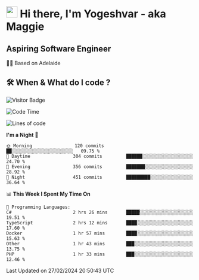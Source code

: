 <h1><img src="https://emojis.slackmojis.com/emojis/images/1531849430/4246/blob-sunglasses.gif?1531849430" width="30"/> Hi there, I'm Yogeshvar - aka Maggie</h1>

## Aspiring Software Engineer
🏂🏻  Based on Adelaide 

## 🛠 When & What do I code ?  

![Visitor Badge](https://visitor-badge.feriirawann.repl.co?username=yogeshvar&repo=yogeshvar&label=Visitors&style=plastic&color=%23457BFF&contentType=svg)

<!--START_SECTION:waka-->
![Code Time](http://img.shields.io/badge/Code%20Time-2%2C713%20hrs%2028%20mins-blue)

![Lines of code](https://img.shields.io/badge/From%20Hello%20World%20I%27ve%20Written-4.1%20million%20lines%20of%20code-blue)

**I'm a Night 🦉** 

```text
🌞 Morning                120 commits         ██░░░░░░░░░░░░░░░░░░░░░░░   09.75 % 
🌆 Daytime                304 commits         ██████░░░░░░░░░░░░░░░░░░░   24.70 % 
🌃 Evening                356 commits         ███████░░░░░░░░░░░░░░░░░░   28.92 % 
🌙 Night                  451 commits         █████████░░░░░░░░░░░░░░░░   36.64 % 
```


📊 **This Week I Spent My Time On** 

```text
💬 Programming Languages: 
C#                       2 hrs 26 mins       █████░░░░░░░░░░░░░░░░░░░░   19.51 % 
TypeScript               2 hrs 12 mins       ████░░░░░░░░░░░░░░░░░░░░░   17.60 % 
Docker                   1 hr 57 mins        ████░░░░░░░░░░░░░░░░░░░░░   15.63 % 
Other                    1 hr 43 mins        ███░░░░░░░░░░░░░░░░░░░░░░   13.75 % 
PHP                      1 hr 33 mins        ███░░░░░░░░░░░░░░░░░░░░░░   12.46 % 
```


 Last Updated on 27/02/2024 20:50:43 UTC
<!--END_SECTION:waka-->

